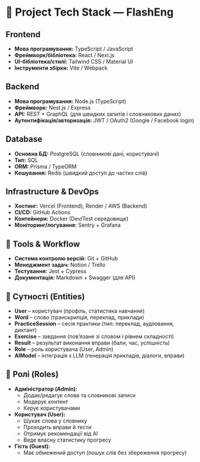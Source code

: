 # 📌 Project Tech Stack — FlashEng

## Frontend

- **Мова програмування:** TypeScript / JavaScript
- **Фреймворк/бібліотека:** React / Next.js
- **UI-бібліотека/стилі:** Tailwind CSS / Material UI
- **Інструменти збірки:** Vite / Webpack

## Backend

- **Мова програмування:** Node.js (TypeScript)
- **Фреймворк:** Nest.js / Express
- **API:** REST + GraphQL (для швидких запитів і словникових даних)
- **Аутентифікація/авторизація:** JWT / OAuth2 (Google / Facebook login)

## Database

- **Основна БД:** PostgreSQL (словникові дані, користувачі)
- **Тип:** SQL
- **ORM:** Prisma / TypeORM
- **Кешування:** Redis (швидкий доступ до частих слів)

## Infrastructure & DevOps

- **Хостинг:** Vercel (Frontend), Render / AWS (Backend)
- **CI/CD:** GitHub Actions
- **Контейнери:** Docker (Dev/Test середовище)
- **Моніторинг/логування:** Sentry + Grafana

## 🔹 Tools & Workflow

- **Система контролю версій:** Git + GitHub
- **Менеджмент задач:** Notion / Trello
- **Тестування:** Jest + Cypress
- **Документація:** Markdown + Swagger (для API)

## 🔹 Сутності (Entities)

- **User** – користувач (профіль, статистика навчання)
- **Word** – слово (транскрипція, переклад, приклади)
- **PracticeSession** – сесія практики (тип: переклад, аудіювання, диктант)
- **Exercise** – завдання (пов’язане зі словом і рівнем складності)
- **Result** – результат виконання вправи (бали, час, успішність)
- **Role** – роль користувача (User, Admin)
- **AIModel** – інтеграція з LLM (генерація прикладів, діалоги, вправи)

## 🔹 Ролі (Roles)

- **Адміністратор (Admin):**
  - Додає/редагує слова та словникові записи
  - Модерує контент
  - Керує користувачами
- **Користувач (User):**
  - Шукає слова у словнику
  - Проходить вправи й тести
  - Отримує рекомендації від AI
  - Веде власну статистику прогресу
- **Гість (Guest):**
  - Має обмежений доступ (пошук слів без збереження прогресу)

